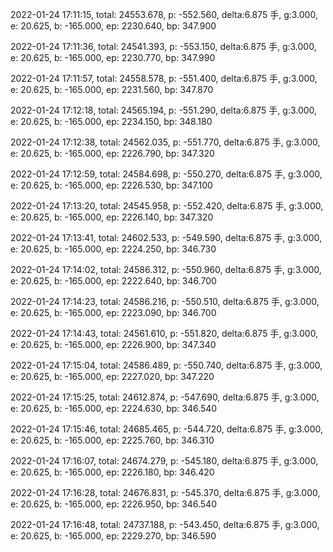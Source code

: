 2022-01-24 17:11:15, total: 24553.678, p: -552.560, delta:6.875 手, g:3.000, e: 20.625, b: -165.000, ep: 2230.640, bp: 347.900

2022-01-24 17:11:36, total: 24541.393, p: -553.150, delta:6.875 手, g:3.000, e: 20.625, b: -165.000, ep: 2230.770, bp: 347.990

2022-01-24 17:11:57, total: 24558.578, p: -551.400, delta:6.875 手, g:3.000, e: 20.625, b: -165.000, ep: 2231.560, bp: 347.870

2022-01-24 17:12:18, total: 24565.194, p: -551.290, delta:6.875 手, g:3.000, e: 20.625, b: -165.000, ep: 2234.150, bp: 348.180

2022-01-24 17:12:38, total: 24562.035, p: -551.770, delta:6.875 手, g:3.000, e: 20.625, b: -165.000, ep: 2226.790, bp: 347.320

2022-01-24 17:12:59, total: 24584.698, p: -550.270, delta:6.875 手, g:3.000, e: 20.625, b: -165.000, ep: 2226.530, bp: 347.100

2022-01-24 17:13:20, total: 24545.958, p: -552.420, delta:6.875 手, g:3.000, e: 20.625, b: -165.000, ep: 2226.140, bp: 347.320

2022-01-24 17:13:41, total: 24602.533, p: -549.590, delta:6.875 手, g:3.000, e: 20.625, b: -165.000, ep: 2224.250, bp: 346.730

2022-01-24 17:14:02, total: 24586.312, p: -550.960, delta:6.875 手, g:3.000, e: 20.625, b: -165.000, ep: 2222.640, bp: 346.700

2022-01-24 17:14:23, total: 24586.216, p: -550.510, delta:6.875 手, g:3.000, e: 20.625, b: -165.000, ep: 2223.090, bp: 346.700

2022-01-24 17:14:43, total: 24561.610, p: -551.820, delta:6.875 手, g:3.000, e: 20.625, b: -165.000, ep: 2226.900, bp: 347.340

2022-01-24 17:15:04, total: 24586.489, p: -550.740, delta:6.875 手, g:3.000, e: 20.625, b: -165.000, ep: 2227.020, bp: 347.220

2022-01-24 17:15:25, total: 24612.874, p: -547.690, delta:6.875 手, g:3.000, e: 20.625, b: -165.000, ep: 2224.630, bp: 346.540

2022-01-24 17:15:46, total: 24685.465, p: -544.720, delta:6.875 手, g:3.000, e: 20.625, b: -165.000, ep: 2225.760, bp: 346.310

2022-01-24 17:16:07, total: 24674.279, p: -545.180, delta:6.875 手, g:3.000, e: 20.625, b: -165.000, ep: 2226.180, bp: 346.420

2022-01-24 17:16:28, total: 24676.831, p: -545.370, delta:6.875 手, g:3.000, e: 20.625, b: -165.000, ep: 2226.950, bp: 346.540

2022-01-24 17:16:48, total: 24737.188, p: -543.450, delta:6.875 手, g:3.000, e: 20.625, b: -165.000, ep: 2229.270, bp: 346.590